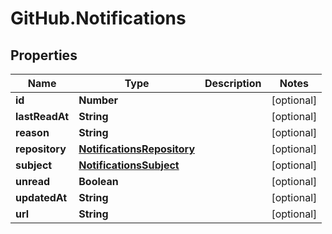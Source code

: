 # GitHub.Notifications

## Properties

Name | Type | Description | Notes
------------ | ------------- | ------------- | -------------
**id** | **Number** |  | [optional] 
**lastReadAt** | **String** |  | [optional] 
**reason** | **String** |  | [optional] 
**repository** | [**NotificationsRepository**](NotificationsRepository.md) |  | [optional] 
**subject** | [**NotificationsSubject**](NotificationsSubject.md) |  | [optional] 
**unread** | **Boolean** |  | [optional] 
**updatedAt** | **String** |  | [optional] 
**url** | **String** |  | [optional] 


